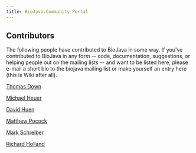 ```yaml
---
title: BioJava:Community Portal
---
```


Contributors
------------

The following people have contributed to BioJava in some way. If you've
contributed to BioJava in any form -- code, documentation, suggestions,
or helping people out on the mailing lists -- and want to be listed
here, please e-mail a short bio to the biojava mailing list or make
yourself an entry here (this is Wiki after all).

[Thomas Down](User:Thomas "wikilink")

[Michael Heuer](User:Michael "wikilink")

[David Huen](User:David "wikilink")

[Matthew Pocock](User:Matthew "wikilink")

[Mark Schreiber](User:Mark "wikilink")

[Richard Holland](User:Rholland "wikilink")
